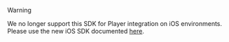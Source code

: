 > [!WARNING]  
> We no longer support this SDK for Player integration on iOS environments. 
> Please use the new iOS SDK documented [here](https://developers.dailymotion.com/guides/getting-started-with-ios-sdk/).
